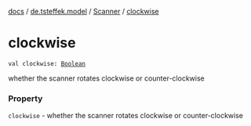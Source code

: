 [docs](../../index.md) / [de.tsteffek.model](../index.md) / [Scanner](index.md) / [clockwise](./clockwise.md)

# clockwise

`val clockwise: `[`Boolean`](https://kotlinlang.org/api/latest/jvm/stdlib/kotlin/-boolean/index.html)

whether the scanner rotates clockwise or counter-clockwise

### Property

`clockwise` - whether the scanner rotates clockwise or counter-clockwise